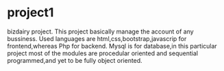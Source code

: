# project1
bizdairy project.
This project basically manage the account of any bussiness.
Used languages are html,css,bootstrap,javascrip for frontend,whereas Php for backend.
Mysql is for database,in this particular project most of the modules are procedular oriented and sequential programmed,and yet to be fully 
object oriented.
